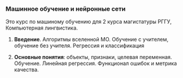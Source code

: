 ### Машинное обучение и нейронные сети

Это курс по машиному обучению для 2 курса магистатуры РГГУ, Компьютерная лингвистика.

1) <b>Введение</b>. Алгоритмы вселенной МО. Обучение с учителем, обучение без учителя. Регрессия и классификация

2) <b>Основные понятия</b>: объекты, признаки, целевая переменная. Обучение. Линейная регрессия. Функционал ошибок и метрика качества.
